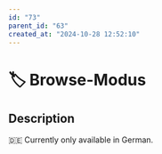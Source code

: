 ```yaml
---
id: "73"
parent_id: "63"
created_at: "2024-10-28 12:52:10"
---
```


# 🏷️ Browse-Modus

## Description

🇩🇪 Currently only available in German.
